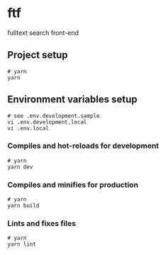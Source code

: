 # ftf

fulltext search front-end

## Project setup

```
# yarn
yarn
```

## Environment variables setup

```
# see .env.development.sample
vi .env.development.local
vi .env.local
```

### Compiles and hot-reloads for development

```
# yarn
yarn dev
```

### Compiles and minifies for production

```
# yarn
yarn build
```

### Lints and fixes files

```
# yarn
yarn lint
```
